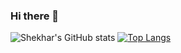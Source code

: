 ### Hi there 👋

<!--
**AezakmiSS/AezakmiSS** is a ✨ _special_ ✨ repository because its `README.md` (this file) appears on your GitHub profile.

Here are some ideas to get you started:

- 🔭 I’m currently working on ...
- 🌱 I’m currently learning ...
- 👯 I’m looking to collaborate on ...
- 🤔 I’m looking for help with ...
- 💬 Ask me about ...
- 📫 How to reach me: ...
- 😄 Pronouns: ...
- ⚡ Fun fact: ...
-->
![Shekhar's GitHub stats](https://github-readme-stats.vercel.app/api?username=AezakmiSS&theme=dark&show_icons=true)
[![Top Langs](https://github-readme-stats.vercel.app/api/top-langs/?username=AezakmiSS&layout=compact)](https://github.com/AezakmiSS/github-readme-stats)
